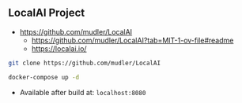 ## LocalAI Project

* https://github.com/mudler/LocalAI
    * https://github.com/mudler/LocalAI?tab=MIT-1-ov-file#readme
    * https://localai.io/

```sh
git clone https://github.com/mudler/LocalAI

docker-compose up -d
```

* Available after build at: `localhost:8080`